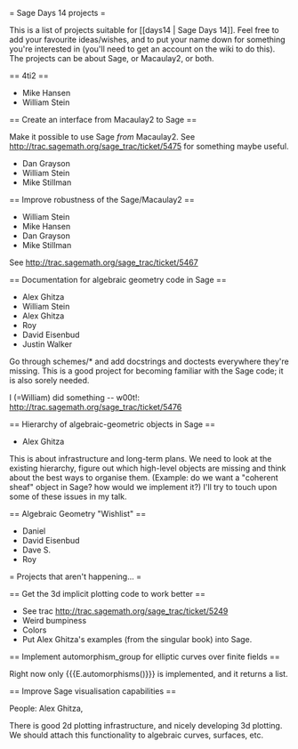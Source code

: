 = Sage Days 14 projects =

This is a list of projects suitable for [[days14 | Sage Days 14]].  Feel free to add your favourite ideas/wishes, and to put your name down for something you're interested in (you'll need to get an account on the wiki to do this).  The projects can be about Sage, or Macaulay2, or both.

== 4ti2 ==
 * Mike Hansen
 * William Stein


== Create an interface from Macaulay2 to Sage ==

Make it possible to use Sage *from* Macaulay2.  See http://trac.sagemath.org/sage_trac/ticket/5475 for something maybe useful.
 * Dan Grayson
 * William Stein
 * Mike Stillman

== Improve robustness of the Sage/Macaulay2 ==
 * William Stein
 * Mike Hansen
 * Dan Grayson
 * Mike Stillman

See http://trac.sagemath.org/sage_trac/ticket/5467



== Documentation for algebraic geometry code in Sage ==

 * Alex Ghitza
 * William Stein
 * Alex Ghitza
 * Roy
 * David Eisenbud
 * Justin Walker

Go through schemes/* and add docstrings and doctests everywhere they're missing.  This is a good project for becoming familiar with the Sage code; it is also sorely needed.

I (=William) did something -- w00t!: http://trac.sagemath.org/sage_trac/ticket/5476


== Hierarchy of algebraic-geometric objects in Sage ==

 * Alex Ghitza

This is about infrastructure and long-term plans.  We need to look at the existing hierarchy, figure out which high-level objects are missing and think about the best ways to organise them.  (Example: do we want a "coherent sheaf" object in Sage?  how would we implement it?)  I'll try to touch upon some of these issues in my talk.

== Algebraic Geometry "Wishlist" ==
 * Daniel
 * David Eisenbud
 * Dave S.
 * Roy

= Projects that aren't happening... =

== Get the 3d implicit plotting code to work better ==

  * See trac http://trac.sagemath.org/sage_trac/ticket/5249
  * Weird bumpiness
  * Colors
  * Put Alex Ghitza's examples (from the singular book) into Sage. 

== Implement automorphism_group for elliptic curves over finite fields ==

Right now only {{{E.automorphisms()}}} is implemented, and it returns a list. 

== Improve Sage visualisation capabilities ==

People: Alex Ghitza, 

There is good 2d plotting infrastructure, and nicely developing 3d plotting.  We should attach this functionality to algebraic curves, surfaces, etc.
